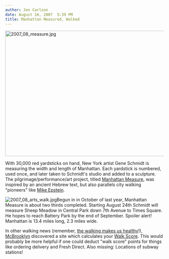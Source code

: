 ```yaml
---
author: Jen Carlson
date: August 16, 2007  5:39 PM
title: Manhattan Measured, Walked
---
```


<p><img alt="2007_08_measure.jpg" src="https://web.archive.org/web/20110521051503im_/http://gothamist.com/attachments/jen/2007_08_measure.jpg" width="600" height="399"></p>

<p>With 30,000 red yardsticks on hand, New York artist Gene Schmidt is measuring the width and length of Manhattan. Each yardstick is numbered, used once, and later taken to Schmidt&apos;s studio and added to a sculpture. The pilgrimage/performance/art project, titled <a href="https://web.archive.org/web/20110521051503/http://manhattanmeasure.com/">Manhattan Measure</a>, was inspired by an ancient Hebrew text, but also parallels city walking &quot;pioneers&quot; like <a href="https://web.archive.org/web/20110521051503/http://gothamist.com/2005/03/26/mike_epstein_city_walker.php">Mike Epstein</a>.</p>

<p><img alt="2007_08_arts_walk.jpg" src="https://web.archive.org/web/20110521051503im_/http://gothamist.com/attachments/arts_jen/2007_08_arts_walk.jpg" class="left">Begun in in October of last year, Manhattan Measure is about two thirds completed. Starting August 24th Schmidt will measure Sheep Meadow in Central Park down 7th Avenue to Times Square. He hopes to reach Battery Park by the end of September. Spoiler alert! Manhattan is 13.4 miles long, 2.3 miles wide.</p>

<p>In other walking news (remember, <a href="https://web.archive.org/web/20110521051503/http://gothamist.com/2007/08/15/new_yorkers_are_2.php">the walking makes us healthy</a>!), <a href="https://web.archive.org/web/20110521051503/http://mcbrooklyn.blogspot.com/2007/08/my-walk-score-is-better-than-your-walk.html">McBrooklyn</a> discovered a site which calculates your <a href="https://web.archive.org/web/20110521051503/http://www.walkscore.com/">Walk Score</a>. This would probably be more helpful if one could deduct &quot;walk score&quot; points for things like ordering delivery and Fresh Direct.  Also missing:  Locations of subway stations!<br>
</p>